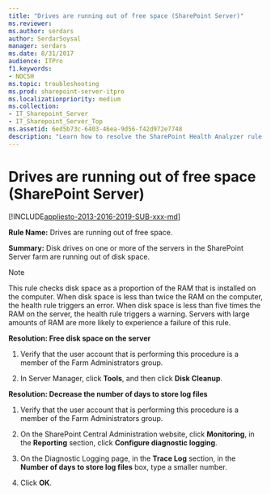 ```yaml
---
title: "Drives are running out of free space (SharePoint Server)"
ms.reviewer: 
ms.author: serdars
author: SerdarSoysal
manager: serdars
ms.date: 8/31/2017
audience: ITPro
f1.keywords:
- NOCSH
ms.topic: troubleshooting
ms.prod: sharepoint-server-itpro
ms.localizationpriority: medium
ms.collection:
- IT_Sharepoint_Server
- IT_Sharepoint_Server_Top
ms.assetid: 6ed5b73c-6403-46ea-9d56-f42d972e7748
description: "Learn how to resolve the SharePoint Health Analyzer rule: Drives are running out of free space, for SharePoint Server."
---
```


# Drives are running out of free space (SharePoint Server)

[!INCLUDE[appliesto-2013-2016-2019-SUB-xxx-md](../includes/appliesto-2013-2016-2019-SUB-xxx-md.md)]
  
 **Rule Name:** Drives are running out of free space. 
  
 **Summary:** Disk drives on one or more of the servers in the SharePoint Server farm are running out of disk space. 
  
> [!NOTE]
> This rule checks disk space as a proportion of the RAM that is installed on the computer. When disk space is less than twice the RAM on the computer, the health rule triggers an error. When disk space is less than five times the RAM on the server, the health rule triggers a warning. Servers with large amounts of RAM are more likely to experience a failure of this rule. 
  
 **Resolution: Free disk space on the server**
  
1. Verify that the user account that is performing this procedure is a member of the Farm Administrators group.
    
2. In Server Manager, click **Tools**, and then click **Disk Cleanup**.
    
**Resolution: Decrease the number of days to store log files**
  
1. Verify that the user account that is performing this procedure is a member of the Farm Administrators group.
    
2. On the SharePoint Central Administration website, click **Monitoring**, in the **Reporting** section, click **Configure diagnostic logging**.
    
3. On the Diagnostic Logging page, in the **Trace Log** section, in the **Number of days to store log files** box, type a smaller number. 
    
4. Click **OK**.
    

